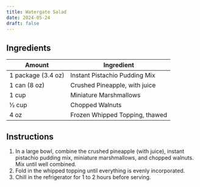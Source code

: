 ```yaml
---
title: Watergate Salad
date: 2024-05-24
draft: false
---
```


## Ingredients

| Amount                  | Ingredient                        |
|-------------------------|-----------------------------------|
| 1 package (3.4 oz)      | Instant Pistachio Pudding Mix     |
| 1 can (8 oz)            | Crushed Pineapple, with juice     |
| 1 cup                   | Miniature Marshmallows            |
| 1⁄2 cup                 | Chopped Walnuts                   |
| 4 oz                    | Frozen Whipped Topping, thawed    |

## Instructions

1. In a large bowl, combine the crushed pineapple (with juice), instant pistachio pudding mix, miniature marshmallows, and chopped walnuts. Mix until well combined.
2. Fold in the whipped topping until everything is evenly incorporated.
3. Chill in the refrigerator for 1 to 2 hours before serving.

